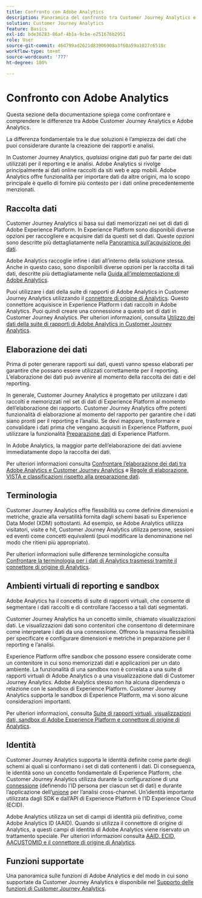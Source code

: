 ```yaml
---
title: Confronto con Adobe Analytics
description: Panoramica del confronto tra Customer Journey Analytics e Adobe Analytics.
solution: Customer Journey Analytics
feature: Basics
exl-id: bde36283-86af-4b1a-9cbe-e251676b2951
role: User
source-git-commit: 46d799ad2621d83906908a3f60a59a1027c6518c
workflow-type: tm+mt
source-wordcount: '777'
ht-degree: 100%

---
```


# Confronto con Adobe Analytics

Questa sezione della documentazione spiega come confrontare e comprendere le differenze tra Adobe Customer Journey Analytics e Adobe Analytics.

La differenza fondamentale tra le due soluzioni è l’ampiezza dei dati che puoi considerare durante la creazione dei rapporti e analisi.

In Customer Journey Analytics, *qualsiasi* origine dati può far parte dei dati utilizzati per il reporting e le analisi. Adobe Analytics si rivolge principalmente ai dati online raccolti da siti web e app mobili. Adobe Analytics offre funzionalità per importare dati da altre origini, ma lo scopo principale è quello di fornire più contesto per i dati online precedentemente menzionati.

## Raccolta dati

Customer Journey Analytics si basa sui dati memorizzati nei set di dati di Adobe Experience Platform. In Experience Platform sono disponibili diverse opzioni per raccogliere e acquisire dati da questi set di dati. Queste opzioni sono descritte più dettagliatamente nella [Panoramica sull’acquisizione dei dati](https://experienceleague.adobe.com/docs/analytics-platform/using/cja-data-ingestion/data-ingestion.html?lang=it).

Adobe Analytics raccoglie infine i dati all’interno della soluzione stessa. Anche in questo caso, sono disponibili diverse opzioni per la raccolta di tali dati, descritte più dettagliatamente nella [Guida all’implementazione di Adobe Analytics](https://experienceleague.adobe.com/docs/analytics/implementation/home.html?lang=it).

Puoi utilizzare i dati della suite di rapporti di Adobe Analytics in Customer Journey Analytics utilizzando il [connettore di origine di Analytics](https://experienceleague.adobe.com/docs/experience-platform/sources/ui-tutorials/create/adobe-applications/analytics.html?lang=it). Questo connettore acquisisce in Experience Platform i dati raccolti in Adobe Analytics. Puoi quindi creare una connessione a questo set di dati in Customer Journey Analytics. Per ulteriori informazioni, consulta [Utilizzo dei dati della suite di rapporti di Adobe Analytics in Customer Journey Analytics](https://experienceleague.adobe.com/docs/analytics-platform/using/compare-aa-cja/cja-aa-comparison/aa-data-in-cja.html?lang=it).


## Elaborazione dei dati

Prima di poter generare rapporti sui dati, questi vanno spesso elaborati per garantire che possano essere utilizzati correttamente per il reporting. L’elaborazione dei dati può avvenire al momento della raccolta dei dati e del reporting.

In generale, Customer Journey Analytics è progettato per utilizzare i dati raccolti e memorizzati nel set di dati di Experience Platform al momento dell’elaborazione dei rapporto. Customer Journey Analytics offre potenti funzionalità di elaborazione al momento del rapporto per garantire che i dati siano pronti per il reporting e l’analisi. Se devi mappare, trasformare e convalidare i dati prima che vengano acquisiti in Experience Platform, puoi utilizzare la funzionalità [Preparazione dati](https://experienceleague.adobe.com/docs/experience-platform/data-prep/home.html?lang=it) di Experience Platform.

In Adobe Analytics, la maggior parte dell’elaborazione dei dati avviene immediatamente dopo la raccolta dei dati.

Per ulteriori informazioni consulta [Confrontare l’elaborazione dei dati tra Adobe Analytics e Customer Journey Analytics](data-processing-comparisons.md) e [Regole di elaborazione, VISTA e classificazioni rispetto alla preparazione dati](https://experienceleague.adobe.com/docs/analytics-platform/using/compare-aa-cja/cja-aa-comparison/pr-vista-dataprep.html?lang=it).


## Terminologia

Customer Journey Analytics offre flessibilità su come definire dimensioni e metriche, grazie alla versatilità fornita dagli schemi basati su Experience Data Model (XDM) sottostanti. Ad esempio, se Adobe Analytics utilizza visitatori, visite e hit, Customer Journey Analytics utilizza persone, sessioni ed eventi come concetti equivalenti (puoi modificare la denominazione nel modo che ritieni più appropriato).

Per ulteriori informazioni sulle differenze terminologiche consulta [Confrontare la terminologia per i dati di Analytics trasmessi tramite il connettore di origine di Analytics](https://experienceleague.adobe.com/docs/analytics-platform/using/compare-aa-cja/cja-aa-comparison/terminology.html?lang=it).


## Ambienti virtuali di reporting e sandbox

Adobe Analytics ha il concetto di suite di rapporti virtuali, che consente di segmentare i dati raccolti e di controllare l’accesso a tali dati segmentati.

Customer Journey Analytics ha un concetto simile, chiamato visualizzazioni dati. Le visualizzazioni dati sono contenitori che consentono di determinare come interpretare i dati da una connessione. Offrono la massima flessibilità per specificare e configurare dimensioni e metriche in preparazione per il reporting e l’analisi.

Experience Platform offre sandbox che possono essere considerate come un contenitore in cui sono memorizzati dati e applicazioni per un dato ambiente. La funzionalità di una sandbox non è correlata a una suite di rapporti virtuali di Adobe Analytics o a una visualizzazione dati di Customer Journey Analytics. Adobe Analytics stesso non ha alcuna dipendenza o relazione con le sandbox di Experience Platform. Customer Journey Analytics supporta le sandbox di Experience Platform, ma vi sono alcune considerazioni importanti.

Per ulteriori informazioni, consulta [Suite di rapporti virtuali, visualizzazioni dati, sandbox di Adobe Experience Platform e connettore di origine di Analytics](https://experienceleague.adobe.com/docs/analytics-platform/using/compare-aa-cja/cja-aa-comparison/vrs-dataview-sandbox-adc.html?lang=it).


## Identità

Customer Journey Analytics supporta le identità definite come parte degli schemi ai quali si conformano i set di dati contenenti i dati. Di conseguenza, le identità sono un concetto fondamentale di Experience Platform, che Customer Journey Analytics utilizza durante la configurazione di una [connessione](../../connections/overview.md) (definendo l’ID persona per ciascun set di dati) e durante l’applicazione dell’[unione](../../stitching/overview.md) per l’analisi cross-channel. Un’identità importante utilizzata dagli SDK e dall’API di Experience Platform è l’ID Experience Cloud (ECID).

Adobe Analytics utilizza un set di campi di identità più definitivo, come Adobe Analytics ID (AAID). Quando si utilizza il connettore di origine di Analytics, a questi campi di identità di Adobe Analytics viene riservato un trattamento speciale. Per ulteriori informazioni consulta [AAID, ECID, AACUSTOMID e il connettore di origine di Analytics](https://experienceleague.adobe.com/docs/analytics-platform/using/compare-aa-cja/cja-aa-comparison/aaid-ecid-adc.html?lang=it).


## Funzioni supportate

Una panoramica sulle funzioni di Adobe Analytics e del modo in cui sono supportate da Customer Journey Analytics è disponibile nel [Supporto delle funzioni di Customer Journey Analytics](https://experienceleague.adobe.com/docs/analytics-platform/using/compare-aa-cja/cja-aa-comparison/cja-aa.html?lang=it).
